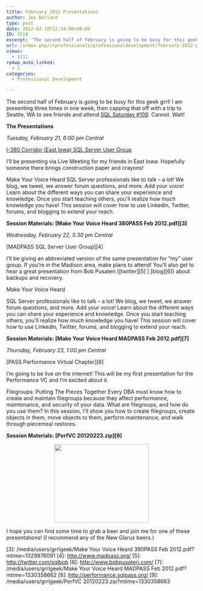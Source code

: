 ```yaml
---
title: February 2012 Presentations
author: Jes Borland
type: post
date: 2012-02-10T12:34:00+00:00
ID: 1518
excerpt: 'The second half of February is going to be busy for this geek grrl! I am presenting three times in one week, then capping that off with a trip to Seattle, WA to see friends and attend SQL Saturday #108.'
url: /index.php/itprofessionals/professionaldevelopment/february-2012-presentations/
views:
  - 3111
rp4wp_auto_linked:
  - 1
categories:
  - Professional Development

---
```

The second half of February is going to be busy for this geek grrl! I am presenting three times in one week, then capping that off with a trip to Seattle, WA to see friends and attend [SQL Saturday #108][1]. Cannot. Wait!

**The Presentations**

_Tuesday, February 21, 6:00 pm Central_

[I-380 Corridor (East Iowa) SQL Server User Group][2]

I’ll be presenting via Live Meeting for my friends in East Iowa. Hopefully someone there brings construction paper and crayons!

Make Your Voice Heard SQL Server professionals like to talk – a lot! We blog, we tweet, we answer forum questions, and more. Add your voice! Learn about the different ways you can share your experience and knowledge. Once you start teaching others, you'll realize how much knowledge you have! This session will cover how to use LinkedIn, Twitter, forums, and blogging to extend your reach.

**Session Materials: [Make Your Voice Heard 380PASS Feb 2012.pdf][3]**

_Wednesday, February 22, 5:30 pm Central_

[MADPASS SQL Server User Group][4]

I’ll be giving an abbreviated version of the same presentation for “my” user group. If you’re in the Madison area, make plans to attend! You’ll also get to hear a great presentation from Bob Pusateri ([twitter][5] | [blog][6]) about backups and recovery.

Make Your Voice Heard

SQL Server professionals like to talk – a lot! We blog, we tweet, we answer forum questions, and more. Add your voice! Learn about the different ways you can share your experience and knowledge. Once you start teaching others, you'll realize how much knowledge you have! This session will cover how to use LinkedIn, Twitter, forums, and blogging to extend your reach.

 **Session Materials: [Make Your Voice Heard MADPASS Feb 2012.pdf][7]**

_Thursday, February 23, 1:00 pm Central_

[PASS Performance Virtual Chapter][8]

I’m going to be live on the internet! This will be my first presentation for the Performance VC and I’m excited about it.

Filegroups: Putting The Pieces Together Every DBA must know how to create and maintain filegroups because they affect performance, maintenance, and security of your data. What are filegroups, and how do you use them? In this session, I'll show you how to create filegroups, create objects in them, move objects to them, perform maintenance, and walk through piecemeal restores.

**Session Materials: [PerfVC 20120223.zip][9]**

<p style="text-align: center;">
  <img src="http://www.donosborn.com/canada/canada194_New_Glarus_beer.jpg" alt="" width="250" height="208" />
</p>

I hope you can find some time to grab a beer and join me for one of these presentations! (I recommend any of the New Glarus beers.)

 [1]: http://sqlsaturday.com/108/eventhome.aspx
 [2]: http://380pass.org/
 [3]: /media/users/grrlgeek/Make Your Voice Heard 380PASS Feb 2012.pdf?mtime=1329876091
 [4]: http://www.madpass.org/
 [5]: http://twitter.com/sqlbob
 [6]: http://www.bobpusateri.com/
 [7]: /media/users/grrlgeek/Make Your Voice Heard MADPASS Feb 2012.pdf?mtime=1330358662
 [8]: http://performance.sqlpass.org/
 [9]: /media/users/grrlgeek/PerfVC 20120223.zip?mtime=1330358663
